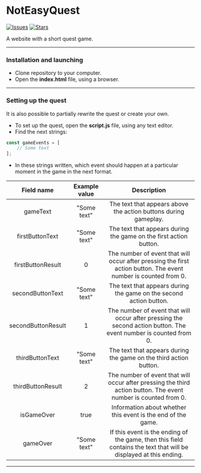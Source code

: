 # NotEasyQuest
[![Issues](https://img.shields.io/github/issues/Kitaminka/NotEasyQuest)](https://github.com/Kitaminka/NotEasyQuest/issues)
[![Stars](https://img.shields.io/github/stars/Kitaminka/NotEasyQuest)](https://github.com/Kitaminka/NotEasyQuest/stargazers)

A website with a short quest game.
___
### Installation and launching
- Clone repository to your computer.
- Open the **index.html** file, using a browser.
___
### Setting up the quest
It is also possible to partially rewrite the quest or create your own.
- To set up the quest, open the **script.js** file, using any text editor.
- Find the next strings:
```js
const gameEvents = [
    // Some text
];
```
- In these strings written, which event should happen at a particular moment in the game in the next format.

|     Field name     | Example value |                                                    Description                                                       |
|:------------------:|:-------------:|:--------------------------------------------------------------------------------------------------------------------:|
|      gameText      |  "Some text"  |                         The text that appears above the action buttons during gameplay.                              |
|   firstButtonText  |  "Some text"  |                        The text that appears during the game on the first action button.                             |
|  firstButtonResult |       0       | The number of event that will occur after pressing the first action button. The event number is counted from 0.  |
|  secondButtonText  |  "Some text"  |                       The text that appears during the game on the second action button.                             |
| secondButtonResult |       1       | The number of event that will occur after pressing the second action button. The event number is counted from 0. |
|   thirdButtonText  |  "Some text"  |                       The text that appears during the game on the third action button.                              |
|  thirdButtonResult |       2       | The number of event that will occur after pressing the third action button. The event number is counted from 0.  |
|     isGameOver     |      true     |                          Information about whether this event is the end of the game.                                |
|      gameOver      |  "Some text"  |  If this event is the ending of the game, then this field contains the text that will be displayed at this ending.   |
___